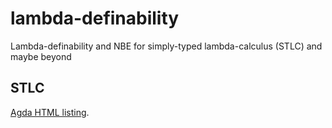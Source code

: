 # lambda-definability
Lambda-definability and NBE for simply-typed lambda-calculus (STLC) and maybe beyond

## STLC

[Agda HTML listing](https://andreasabel.github.io/lambda-definability/stlc/html/Everything.html).
